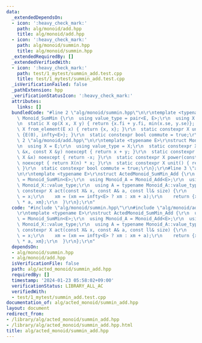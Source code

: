 ```yaml
---
data:
  _extendedDependsOn:
  - icon: ':heavy_check_mark:'
    path: alg/monoid/add.hpp
    title: alg/monoid/add.hpp
  - icon: ':heavy_check_mark:'
    path: alg/monoid/summin.hpp
    title: alg/monoid/summin.hpp
  _extendedRequiredBy: []
  _extendedVerifiedWith:
  - icon: ':heavy_check_mark:'
    path: test/1_mytest/summin_add.test.cpp
    title: test/1_mytest/summin_add.test.cpp
  _isVerificationFailed: false
  _pathExtension: hpp
  _verificationStatusIcon: ':heavy_check_mark:'
  attributes:
    links: []
  bundledCode: "#line 2 \"alg/monoid/summin.hpp\"\n\r\ntemplate <typename E>\r\nstruct\
    \ Monoid_SumMin {\r\n  using value_type = pair<E, E>;\r\n  using X = value_type;\r\
    \n  static X op(X x, X y) { return {x.fi + y.fi, min(x.se, y.se)}; }\r\n  static\
    \ X from_element(E x) { return {x, x}; }\r\n  static constexpr X unit() { return\
    \ {E(0), infty<E>}; }\r\n  static constexpr bool commute = true;\r\n};\r\n#line\
    \ 2 \"alg/monoid/add.hpp\"\n\r\ntemplate <typename E>\r\nstruct Monoid_Add {\r\
    \n  using X = E;\r\n  using value_type = X;\r\n  static constexpr X op(const X\
    \ &x, const X &y) noexcept { return x + y; }\r\n  static constexpr X inverse(const\
    \ X &x) noexcept { return -x; }\r\n  static constexpr X power(const X &x, ll n)\
    \ noexcept { return X(n) * x; }\r\n  static constexpr X unit() { return X(0);\
    \ }\r\n  static constexpr bool commute = true;\r\n};\r\n#line 3 \"alg/acted_monoid/summin_add.hpp\"\
    \n\r\ntemplate <typename E>\r\nstruct ActedMonoid_SumMin_Add {\r\n  using Monoid_X\
    \ = Monoid_SumMin<E>;\r\n  using Monoid_A = Monoid_Add<E>;\r\n  using X = typename\
    \ Monoid_X::value_type;\r\n  using A = typename Monoid_A::value_type;\r\n  static\
    \ constexpr X act(const X& x, const A& a, const ll& size) {\r\n    auto [xs, xm]\
    \ = x;\r\n    xm = (xm == infty<E> ? xm : xm + a);\r\n    return {xs + E(size)\
    \ * a, xm};\r\n  }\r\n};\r\n"
  code: "#include \"alg/monoid/summin.hpp\"\r\n#include \"alg/monoid/add.hpp\"\r\n\
    \r\ntemplate <typename E>\r\nstruct ActedMonoid_SumMin_Add {\r\n  using Monoid_X\
    \ = Monoid_SumMin<E>;\r\n  using Monoid_A = Monoid_Add<E>;\r\n  using X = typename\
    \ Monoid_X::value_type;\r\n  using A = typename Monoid_A::value_type;\r\n  static\
    \ constexpr X act(const X& x, const A& a, const ll& size) {\r\n    auto [xs, xm]\
    \ = x;\r\n    xm = (xm == infty<E> ? xm : xm + a);\r\n    return {xs + E(size)\
    \ * a, xm};\r\n  }\r\n};\r\n"
  dependsOn:
  - alg/monoid/summin.hpp
  - alg/monoid/add.hpp
  isVerificationFile: false
  path: alg/acted_monoid/summin_add.hpp
  requiredBy: []
  timestamp: '2024-01-23 05:58:02+09:00'
  verificationStatus: LIBRARY_ALL_AC
  verifiedWith:
  - test/1_mytest/summin_add.test.cpp
documentation_of: alg/acted_monoid/summin_add.hpp
layout: document
redirect_from:
- /library/alg/acted_monoid/summin_add.hpp
- /library/alg/acted_monoid/summin_add.hpp.html
title: alg/acted_monoid/summin_add.hpp
---
```

